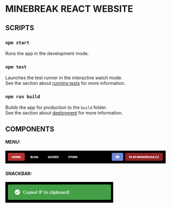 # MINEBREAK REACT WEBSITE

## SCRIPTS

### `npm start`

Runs the app in the development mode.

### `npm test`

Launches the test runner in the interactive watch mode.\
See the section about [running tests](https://facebook.github.io/create-react-app/docs/running-tests) for more information.

### `npm run build`

Builds the app for production to the `build` folder.\
See the section about [deployment](https://facebook.github.io/create-react-app/docs/deployment) for more information.

## COMPONENTS

#### MENU:

![menu.png](src/readme/menu.png)

#### SNACKBAR:

![snackbar.png](src/readme/snackbar.png)